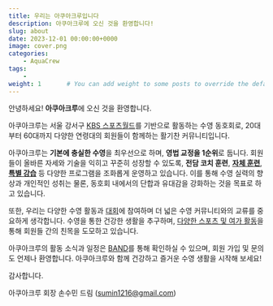 ```yaml
---
title: 우리는 아쿠아크루입니다
description: 아쿠아크루에 오신 것을 환영합니다!
slug: about
date: 2023-12-01 00:00:00+0000
image: cover.png
categories:
    - AquaCrew
tags:
    - 
weight: 1       # You can add weight to some posts to override the default sorting (date descending)
---
```

안녕하세요! **아쿠아크루**에 오신 것을 환영합니다.

아쿠아크루는 서울 강서구 [KBS 스포츠월드](https://kbssw.co.kr/)를 기반으로 활동하는 수영 동호회로, 20대부터 60대까지 다양한 연령대의 회원들이 함께하는 활기찬 커뮤니티입니다.

아쿠아크루는 **기본에 충실한 수영**을 최우선으로 하며, **영법 교정을 1순위**로 둡니다. 회원들이 올바른 자세와 기술을 익히고 꾸준히 성장할 수 있도록, **전담 코치 훈련**, [**자체 훈련**](https://aquacrew.co.kr/categories/%EC%A0%95%EA%B8%B0%ED%9B%88%EB%A0%A8/), [**특별 강습**](https://aquacrew.co.kr/categories/%ED%8A%B9%EB%B3%84%EA%B0%95%EC%8A%B5/) 등 다양한 프로그램을 조화롭게 운영하고 있습니다. 이를 통해 수영 실력의 향상과 개인적인 성취는 물론, 동호회 내에서의 단합과 유대감을 강화하는 것을 목표로 하고 있습니다.

또한, 우리는 다양한 수영 활동과 [대회](https://aquacrew.co.kr/categories/%EB%8C%80%ED%9A%8C/)에 참여하며 더 넓은 수영 커뮤니티와의 교류를 중요하게 생각합니다. 수영을 통한 건강한 생활을 추구하며, [다양한 스포츠 및 여가 활동](https://aquacrew.co.kr/categories/%EC%9D%B4%EB%B2%A4%ED%8A%B8/)을 통해 회원들 간의 친목을 도모하고 있습니다.

아쿠아크루의 활동 소식과 일정은 [BAND](https://band.us/band/93484357)를 통해 확인하실 수 있으며, 회원 가입 및 문의도 언제나 환영합니다. 아쿠아크루와 함께 건강하고 즐거운 수영 생활을 시작해 보세요!

감사합니다.

아쿠아크루 회장 손수민 드림 (sumin1216@gmail.com)